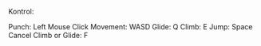 Kontrol:

Punch: Left Mouse Click
Movement: WASD
Glide: Q
Climb: E
Jump: Space
Cancel Climb or Glide: F
